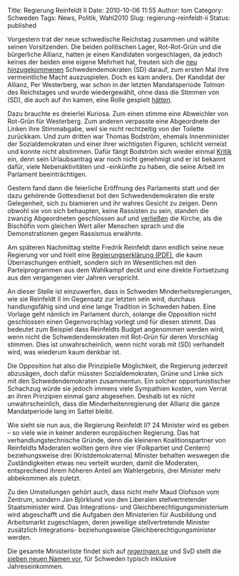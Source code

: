 Title: Regierung Reinfeldt II
Date: 2010-10-06 11:55
Author: tom
Category: Schweden
Tags: News, Politik, Wahl2010
Slug: regierung-reinfeldt-ii
Status: published

Vorgestern trat der neue schwedische Reichstag zusammen und wählte
seinen Vorsitzenden. Die beiden politischen Lager, Rot-Rot-Grün und die
bürgerliche Allianz, hatten je einen Kandidaten vorgeschlagen, da jedoch
keines der beiden eine eigene Mehrheit hat, freuten sich die [neu
hinzugekommenen](http://www.fiket.de/2010/10/05/kleine-wahlanalyse-2/)
Schwedendemokraten (SD) darauf, zum ersten Mal ihre vermeintliche Macht
auszuspielen. Doch es kam anders. Der Kandidat der Allianz, Per
Westerberg, war schon in der letzten Mandatsperiode *Talman* des
Reichstages und wurde wiedergewählt, ohne dass die Stimmen von (SD), die
auch auf ihn kamen, eine Rolle gespielt
[hätten](http://www.svd.se/nyheter/inrikes/sd-roster-betydelselosa-i-talmansval_5450355.svd).

Dazu brauchte es dreierlei Kuriosa. Zum einen stimme eine Abweichler von
Rot-Grün für Westerberg. Zum anderen verpasste eine Abgeordnete der
Linken ihre Stimmabgabe, weil sie nicht rechtzeitig von der Toilette
zurückkam. Und zum dritten war Thomas Bodström, ehemals Innenminister
der Sozialdemokraten und einer ihrer wichtigsten Figuren, schlicht
verreist und konnte nicht abstimmen. Dafür fängt Bodström sich wieder
einmal
[Kritik](http://sverigesradio.se/cgi-bin/international/nyhetssidor/artikel.asp?nyheter=1&programid=2108&artikel=4072188)
ein, denn sein Urlaubsantrag war noch nicht genehmigt und er ist bekannt
dafür, viele Nebenaktivitäten und -einkünfte zu haben, die seine Arbeit
im Parlament beeinträchtigen.

Gestern fand dann die feierliche Eröffnung des Parlaments statt und der
dazu gehörende Gottesdienst bot den Schwedendemokraten die erste
Gelegenheit, sich zu blamieren und ihr wahres Gesicht zu zeigen. Denn
obwohl sie von sich behaupten, keine Rassisten zu sein, standen die
zwanzig Abgeordneten geschlossen auf und
[verließen](http://www.svd.se/nyheter/inrikes/partiledare-upprorda-over-sds-agerande_5454857.svd)
die Kirche, als die Bischöfin vom gleichen Wert aller Menschen sprach
und die Demonstrationen gegen Rassismus erwähnte.

Am späteren Nachmittag stellte Fredrik Reinfeldt dann endlich seine neue
Regierung vor und hielt eine [Regierungserklärung
(PDF)](http://regeringen.se/content/1/c6/15/28/41/8249d350.pdf), die
kaum Überraschungen enthielt, sondern sich im Wesentlichen mit den
Parteiprogrammen aus dem Wahlkampf deckt und eine direkte Fortsetzung
aus den vergangenen vier Jahren verspricht.

An dieser Stelle ist einzuwerfen, dass in Schweden
Minderheitsregierungen, wie sie Reinfeldt II im Gegensatz zur letzten
sein wird, durchaus handlungsfähig sind und eine lange Tradition in
Schweden haben. Eine Vorlage geht nämlich im Parlament durch, solange
die Opposition nicht geschlossen einen Gegenvorschlag vorlegt und für
diesen stimmt. Das bedeutet zum Beispiel dass Reinfeldts Budget
angenommen werden wird, wenn nicht die Schwedendemokraten mit Rot-Grün
für deren Vorschlag stimmen. Dies ist unwahrscheinlich, wenn nicht vorab
mit (SD) verhandelt wird, was wiederum kaum denkbar ist.

Die Opposition hat also die Prinzipielle Möglichkeit, die Regierung
jederzeit abzusägen, doch dafür müssten Sozialdemokraten, Grüne und
Linke sich mit den Schwedendemokraten zusammentun. Ein solcher
opportunistischer Schachzug würde sie jedoch immens viele Sympathien
kosten, vom Verrat an ihren Prinzipien einmal ganz abgesehen. Deshalb
ist es nicht unwahrscheinlich, dass die Minderheitenregierung der
Allianz die ganze Mandatperiode lang im Sattel bleibt.

Wie sieht sie nun aus, die Regierung Reinfeldt II? 24 Minister wird es
geben – so viele wie in keiner anderen europäischen Regierung. Das hat
verhandlungstechnische Gründe, denn die kleineren Koalitionspartner von
Reinfeldts Moderaten wollten gern ihre vier (Folkpartiet und Centern)
beziehungsweise drei (Kristdemokraterna) Minister behalten weswegen die
Zuständigkeiten etwas neu verteilt wurden, damit die Moderaten,
entsprechend ihrem höheren Anteil am Wahlergebnis, drei Minister mehr
abbekommen als zuletzt.

Zu den Umstellungen gehört auch, dass nicht mehr Maud Olofsson vom
Zentrum, sondern Jan Björklund von den Liberalen stellvertretender
Staatsminister wird. Das Integrations- und
Gleichberechtigungsministerium wird abgeschafft und die Aufgaben den
Ministerien für Ausbildung und Arbeitsmarkt zugeschlagen, deren
jeweilige stellvertretende Minister zusätzlich Integrations-
beziehungsweise Gleichberechtigungsminister werden.

Die gesamte Ministerliste findet sich auf
[*regeringen.se*](http://regeringen.se/sb/d/119/a/152838) und SvD stellt
die [sieben neuen Namen
vor](http://www.svd.se/nyheter/inrikes/har-ar-de-nya-statsraden_5454537.svd),
für Schweden typisch inklusive Jahreseinkommen.

